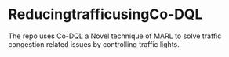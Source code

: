 # ReducingtrafficusingCo-DQL
The repo uses Co-DQL a Novel technique of MARL to solve traffic congestion related issues by controlling traffic lights.
